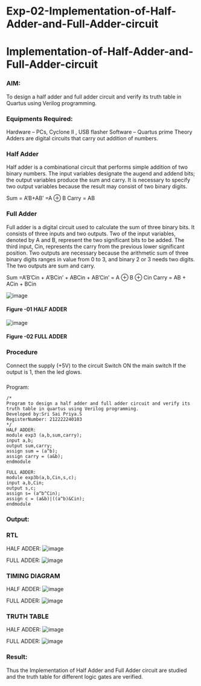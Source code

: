 # Exp-02-Implementation-of-Half-Adder-and-Full-Adder-circuit

# Implementation-of-Half-Adder-and-Full-Adder-circuit
### AIM:
To design a half adder and full adder circuit and verify its truth table in Quartus using Verilog programming.

### Equipments Required:
Hardware – PCs, Cyclone II , USB flasher
Software – Quartus prime
Theory
Adders are digital circuits that carry out addition of numbers.

### Half Adder
Half adder is a combinational circuit that performs simple addition of two binary numbers. The input variables designate the augend and addend bits; the output variables produce the sum and carry. It is necessary to specify two output variables because the result may consist of two binary digits.

Sum = A’B+AB’ =A ⊕ B Carry = AB

### Full Adder
Full adder is a digital circuit used to calculate the sum of three binary bits. It consists of three inputs and two outputs. Two of the input variables, denoted by A and B, represent the two significant bits to be added. The third input, Cin, represents the carry from the previous lower significant position. Two outputs are necessary because the arithmetic sum of three binary digits ranges in value from 0 to 3, and binary 2 or 3 needs two digits. The two outputs are sum and carry.

Sum =A’B’Cin + A’BCin’ + ABCin + AB’Cin’ = A ⊕ B ⊕ Cin Carry = AB + ACin + BCin

 ![image](https://user-images.githubusercontent.com/36288975/163552156-a13e5a56-c638-4110-97d9-8896907c8d25.png)

#### Figure -01 HALF ADDER 


![image](https://user-images.githubusercontent.com/36288975/163552057-b3547877-6d07-45b4-b7e0-bcfebfad9e1d.png)

#### Figure -02 FULL ADDER 

### Procedure

Connect the supply (+5V) to the circuit
Switch ON the main switch
If the output is 1, then the led glows.
### 
Program:
```
/*
Program to design a half adder and full adder circuit and verify its truth table in quartus using Verilog programming.
Developed by:Sri Sai Priya.S 
RegisterNumber: 212222240103 
*/
HALF ADDER:
module exp3 (a,b,sum,carry);
input a,b;
output sum,carry;
assign sum = (a^b);
assign carry = (a&b);
endmodule

FULL ADDER:
module exp3b(a,b,Cin,s,c);
input a,b,Cin;
output s,c;
assign s= (a^b^Cin);
assign c = (a&b)|((a^b)&Cin);
endmodule
```

### Output:
### RTL
HALF ADDER:
![image](https://github.com/SriSaiPriyaSenthilvel/Exp-02-Implementation-of-Half-Adder-and-Full-Adder-circuit/assets/119475702/285c870a-a369-4f6e-9e51-ef0d1692de9b)

FULL ADDER:
![image](https://github.com/SriSaiPriyaSenthilvel/Exp-02-Implementation-of-Half-Adder-and-Full-Adder-circuit/assets/119475702/b889054b-1959-4375-901f-ec8a39bd6e81)

### TIMING DIAGRAM
HALF ADDER:
![image](https://github.com/SriSaiPriyaSenthilvel/Exp-02-Implementation-of-Half-Adder-and-Full-Adder-circuit/assets/119475702/c0395a4d-378d-4662-b6fd-873521fe0141)

FULL ADDER:
![image](https://github.com/SriSaiPriyaSenthilvel/Exp-02-Implementation-of-Half-Adder-and-Full-Adder-circuit/assets/119475702/1c405e50-6373-4b4b-a9af-eb0aa3c9ded8)

### TRUTH TABLE 
HALF ADDER:
![image](https://github.com/SriSaiPriyaSenthilvel/Exp-02-Implementation-of-Half-Adder-and-Full-Adder-circuit/assets/119475702/371a8bbd-c0ec-41d2-b886-1bfc39c55ea4)

FULL ADDER:
![image](https://github.com/SriSaiPriyaSenthilvel/Exp-02-Implementation-of-Half-Adder-and-Full-Adder-circuit/assets/119475702/d668f73e-c15d-4016-9942-848832d3b74d)

### Result:
Thus the Implementation of Half Adder and Full Adder circuit are studied and the truth table for different logic gates are verified.
